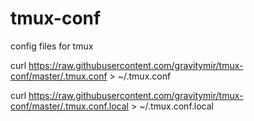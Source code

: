 # tmux-conf
config files for tmux

curl https://raw.githubusercontent.com/gravitymir/tmux-conf/master/.tmux.conf > ~/.tmux.conf

curl https://raw.githubusercontent.com/gravitymir/tmux-conf/master/.tmux.conf.local > ~/.tmux.conf.local

